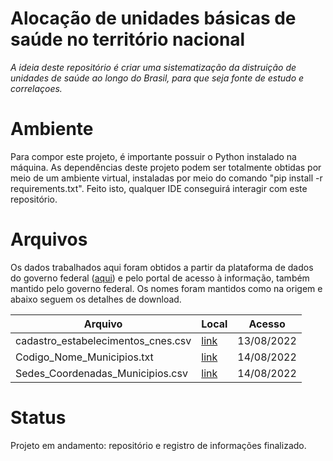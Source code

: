 # Alocação de unidades básicas de saúde no território nacional
*A ideia deste repositório é criar uma sistematização da distruição de unidades de saúde ao longo do Brasil, para que seja fonte de estudo e correlaçoes.*

# Ambiente
Para compor este projeto, é importante possuir o Python instalado na máquina. As dependências deste projeto podem ser totalmente obtidas por meio de um ambiente virtual, instaladas por meio do comando "pip install -r requirements.txt". Feito isto, qualquer IDE conseguirá interagir com este repositório.

# Arquivos
Os dados trabalhados aqui foram obtidos a partir da plataforma de dados do governo federal ([aqui](https://dados.gov.br/)) e pelo portal de acesso à informação, também mantido pelo governo federal. Os nomes foram mantidos como na origem e abaixo seguem os detalhes de download.

|Arquivo|Local|Acesso|
|---|---|---|
|cadastro_estabelecimentos_cnes.csv|[link](https://dados.gov.br/dataset/unidades-basicas-de-saude-ubs)|13/08/2022|
|Codigo_Nome_Municipios.txt|[link](http://www.consultaesic.cgu.gov.br/busca/dados/Lists/Pedido/Item/displayifs.aspx?List=0c839f31%2D47d7%2D4485%2Dab65%2Dab0cee9cf8fe&ID=1012693&Web=88cc5f44%2D8cfe%2D4964%2D8ff4%2D376b5ebb3bef)|14/08/2022|
|Sedes_Coordenadas_Municipios.csv|[link](http://www.consultaesic.cgu.gov.br/busca/dados/Lists/Pedido/Item/displayifs.aspx?List=0c839f31%2D47d7%2D4485%2Dab65%2Dab0cee9cf8fe&ID=1012693&Web=88cc5f44%2D8cfe%2D4964%2D8ff4%2D376b5ebb3bef)|14/08/2022|

# Status
Projeto em andamento: repositório e registro de informações finalizado.